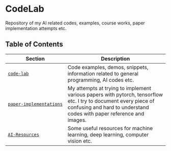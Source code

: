 # CodeLab

Repository of my AI related codes, examples, course works, paper implementation attempts etc.



## Table of Contents

| Section | Description |
| --- | --- |
| [`code‑lab`](https://github.com/quickgrid/CodeLab/tree/master/code-lab) | Code examples, demos, snippets, information related to general programming, AI codes etc. |
| [`paper‑implementations`](https://github.com/quickgrid/CodeLab/tree/master/paper-implementations) | My attempts at trying to implement various papers with pytorch, tensorflow etc. I try to document every piece of confusing and hard to understand codes with paper reference and images. |
| [`AI-Resources`](https://github.com/quickgrid/AI-Resources) | Some useful resources for machine learning, deep learning, computer vision etc. |
